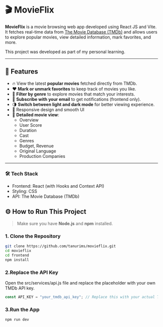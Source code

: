 # 🎬 MovieFlix

**MovieFlix** is a movie browsing web app developed using React JS and Vite. It fetches real-time data from [The Movie Database (TMDb)](https://www.themoviedb.org/) and allows users to explore popular movies, view detailed information, mark favorites, and more.

This project was developed as part of my personal learning.

---

## 📌 Features

- 🔥 View the latest **popular movies** fetched directly from TMDb.
- ❤️ **Mark or unmark favorites** to keep track of movies you like.
- 🎯 **Filter by genre** to explore movies that match your interests.
- 📩 **Subscribe with your email** to get notifications (frontend only).
- 🌗 **Switch between light and dark mode** for better viewing experience.
- 📱 Responsive design and smooth UI
- 📝 **Detailed movie view**:
  - Overview
  - User Score
  - Duration
  - Cast
  - Genres
  - Budget, Revenue
  - Original Language
  - Production Companies

---

### 🛠️ Tech Stack
- Frontend: React (with Hooks and Context API)
- Styling: CSS
- API: The Movie Database (TMDb)

## ⚙️ How to Run This Project

> Make sure you have **Node.js** and **npm** installed.

### 1. Clone the Repository

```bash
git clone https://github.com/tanurims/movieflix.git
cd movieflix
cd frontend
npm install
```
### 2.Replace the API Key

Open the src/services/api.js file and replace the placeholder with your own TMDb API key.

```js
const API_KEY = "your_tmdb_api_key"; // Replace this with your actual TMDb API key
```

### 3.Run the App

```bash
npm run dev
```
















